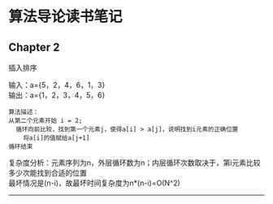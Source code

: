 # 算法导论读书笔记

## Chapter 2

插入排序

输入：a={5，2，4，6，1，3}<br>
输出：a={1，2，3，4，5，6}

```
算法描述：
从第二个元素开始 i = 2;
  循环向前比较，找到第一个元素j，使得a[i] > a[j]，说明找到i元素的正确位置
    将a[i]的值赋给a[j+1]
循环结束
```

复杂度分析：元素序列为n，外层循环数为n；内层循环次数取决于，第i元素比较多少次能找到合适的位置<br>
最坏情况是(n-i)，故最坏时间复杂度为n*(n-i)=O(N^2)

---
